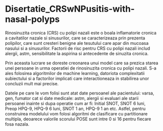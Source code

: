 # Disertatie_CRSwNPusitis-with-nasal-polyps
Rinosinuzita cronica (CRS) cu polipi nazali este o boala inflamatorie cronica a cavitatilor nazale si sinusurilor, care se caracterizeaza prin prezenta polipilor, care sunt cresteri benigne ale tesutului care apar din mucoasa nasului si a sinusurilor. 
Factorii de risc pentru CRS cu polipi nazali includ alergii, astm, sensibilitate la aspirina si antecedente de sinuzita cronica. 

Prin aceasta lucrare se doreste creonarea unui model care sa prezica starea unei persoane in urma operatiei de rinosinuzita cronica cu polipi nazali. S-a ales folosirea algoritmilor de machine learning, datoriota complexitatii subiectului si a factorilor implicati care interactioneaza in stabilirea unor concluzii mult mai precise.

Datele pe care le vom folisi sunt atat date persoanel ale pacientului: varsa, gen, fumator cat si date medicale: astm, alergii si evaluari ale starii persoanei inainte si dupa operatie cum ar fi: Initial SNOT, SNOT 6 luni, Preop HPQ-9, HPQ-9 6 luni, SNOT 1 an, HPQ-9 1 an etc. 
Astfel, pentru construirea modelului vom folosi algoritmi de clasificare cu partitionare multipla, deoarece valorile scorului POSE sunt intre 0 si 16 pentru fiecare fosa nazala. 
